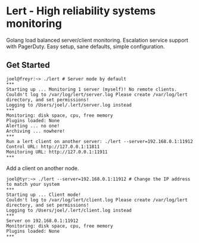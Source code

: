 Lert - High reliability systems monitoring
====

Golang load balanced server/client monitoring. Escalation service support with PagerDuty. Easy setup, sane defaults, simple configuration.

Get Started
-----------

    joel@freyr:~> ./lert # Server mode by default
    ***
    Starting up ... Monitoring 1 server (myself)! No remote clients.
    Couldn't log to /var/log/lert/server.log Please create /var/log/lert directory, and set permissions!
    Logging to /Users/joel/.lert/server.log instead
    ***
    Monitoring: disk space, cpu, free memory
    Plugins loaded: None
    Alerting ... no one!
    Archiving ... nowhere!
    ***
    Run a lert client on another server: ./lert --server=192.168.0.1:11912
    Control URL: http://127.0.0.1:11811
    Monitoring URL: http://127.0.0.1:11911
    ***
    
Add a client on another node.

    joel@tyr:~> ./lert --server=192.168.0.1:11912 # Change the IP address to match your system
    ***
    Starting up ... Client mode!
    Couldn't log to /var/log/lert/client.log Please create /var/log/lert directory, and set permissions!
    Logging to /Users/joel/.lert/client.log instead
    ***
    Server on 192.168.0.1:11912
    Monitoring: disk space, cpu, free memory
    Plugins loaded: None
    ***
